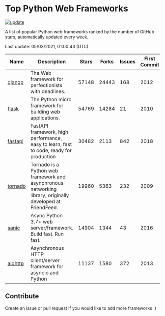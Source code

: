 # Top Python Web Frameworks

[![update](https://github.com/sunnysid3up/python-web-frameworks/actions/workflows/update.yml/badge.svg)](https://github.com/sunnysid3up/python-web-frameworks/actions/workflows/update.yml)

A list of popular Python web frameworks ranked by the number of GitHub stars, automatically updated every week.

Last update: 05/03/2021, 01:00:43 (UTC)

| Name          | Description          | Stars                     | Forks          | Issues               | First Commit        | Last Commit         |
|---------------|----------------------|---------------------------|----------------|----------------------|---------------------|---------------------|
| [django](https://github.com/django/django) | The Web framework for perfectionists with deadlines. | 57148 | 24443 | 168 | 2012 | 2021-05-02 |
| [flask](https://github.com/pallets/flask) | The Python micro framework for building web applications. | 54769 | 14284 | 21 | 2010 | 2021-05-03 |
| [fastapi](https://github.com/tiangolo/fastapi) | FastAPI framework, high performance, easy to learn, fast to code, ready for production | 30482 | 2113 | 842 | 2018 | 2021-05-03 |
| [tornado](https://github.com/tornadoweb/tornado) | Tornado is a Python web framework and asynchronous networking library, originally developed at FriendFeed. | 19960 | 5363 | 232 | 2009 | 2021-05-02 |
| [sanic](https://github.com/sanic-org/sanic) | Async Python 3.7+ web server/framework. Build fast. Run fast. | 14904 | 1344 | 43 | 2016 | 2021-05-02 |
| [aiohttp](https://github.com/aio-libs/aiohttp) | Asynchronous HTTP client/server framework for asyncio and Python | 11137 | 1580 | 372 | 2013 | 2021-05-02 |

## Contribute 

Create an issue or pull request if you would like to add more frameworks :)